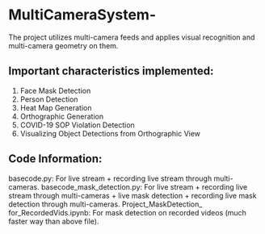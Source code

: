 # MultiCameraSystem-
The project utilizes multi-camera feeds and applies visual recognition and multi-camera geometry on them. 

## Important characteristics implemented:
1. Face Mask Detection
2. Person Detection
3. Heat Map Generation
4. Orthographic Generation
5. COVID-19 SOP Violation Detection
6. Visualizing Object Detections from Orthographic View

## Code Information:
basecode.py:                For live stream + recording live stream through multi-cameras.
basecode_mask_detection.py: For live stream + recording live stream through multi-cameras + live mask detection + recording live mask detection through multi-cameras.
Project_MaskDetection_
for_RecordedVids.ipynb:     For mask detection on recorded videos (much faster way than above file).
